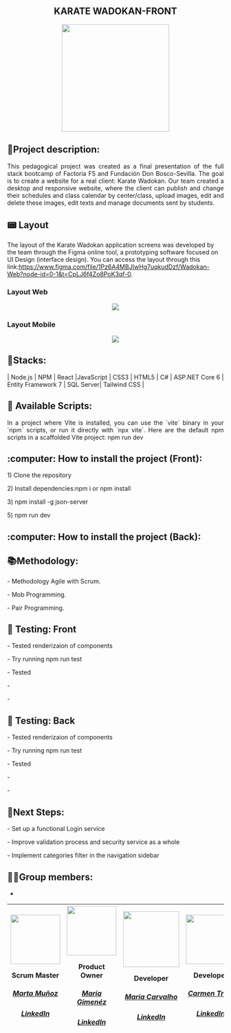 <h2 align="center"> KARATE WADOKAN-FRONT</h2>


<div align="center"><img src="https://user-images.githubusercontent.com/117834971/234863466-30d1ee0e-06ad-441e-a420-16d52a7a7b3c.png" width=250></div>





<h2 align="justify"> 📝Project description:</h2>
<p align="justify">This pedagogical project was created as a final presentation of the full stack bootcamp of Factoria F5 and Fundación Don Bosco-Sevilla. The goal is to create a website for a real client: Karate Wadokan. Our team created a desktop and responsive website, where the client can publish and change their schedules and class calendar by center/class, upload images, edit and delete these images, edit texts and manage documents sent by students.</p>

<h2>📟 Layout</h2>

The layout of the Karate Wadokan application screens was developed by the team through the Figma online tool, a prototyping software focused on UI Design (interface design). You can access the layout through this link:https://www.figma.com/file/1Pz6A4MBJIwHg7uqkudDzf/Wadokan-Web?node-id=0-1&t=CpLJ6f4Zo8PoK3qf-0.

### Layout Web
<div align="center" width=50><img src="https://user-images.githubusercontent.com/117834971/234877972-73dc236f-fa9c-48f3-be0a-50a614630bd5.png"></div>

### Layout Mobile
<div align="center" width=50><img src="https://user-images.githubusercontent.com/117834971/234878018-4eac70d0-c4a4-448a-9fd0-4a494920a1b2.png"></div>






<h2 align="justify"> 🔧Stacks:</h2>
<p align="justify">| Node.js | NPM | React |JavaScript | CSS3 | HTML5 | C# | ASP.NET Core 6 | Entity Framework 7 | SQL Server| Tailwind CSS |</p>


<h2 align="justify">🚀 Available Scripts:</h2>
<p align="justify">In a project where Vite is installed, you can use the `vite` binary in your `npm` scripts, or run it directly with `npx vite`. Here are the default npm scripts in a scaffolded Vite project: npm run dev </p>


<h2 align="justify"> :computer: How to install the project (Front):</h2>
<p align="justify">1) Clone the repository</p>
<p align="justify">2) Install dependencies:npm i or npm install</p>
<p align="justify">3) npm install -g json-server</p>
<p align="justify">5) npm run dev</p>


<h2 align="justify"> :computer: How to install the project (Back):</h2>


<h2 align="justify"> 📚Methodology:</h2>

<p align="justify">- Methodology Agile with Scrum.</p>
<p align="justify">- Mob Programming.</p>
<p align="justify">- Pair Programming.</p>

<h2 align="justify"> 👀  Testing: Front</h2>
<p align="justify">- Tested renderizaion of components </p> 
<p align="justify">- Try running npm run test </p> 
<p align="justify">- Tested  </p> 
<p align="justify">- </p> 
<p align="justify">- </p> 

<h2 align="justify"> 👀  Testing: Back</h2>
<p align="justify">- Tested renderizaion of components </p> 
<p align="justify">- Try running npm run test </p> 
<p align="justify">- Tested  </p> 
<p align="justify">- </p> 
<p align="justify">- </p> 


<h2 align="justify">  🧪Next Steps:</h2>

<p align="justify"> - Set up a functional Login service </p>
<p align="justify"> - Improve validation process and security service as a whole </p> 
<p align="justify"> - Implement categories filter in the navigation sidebar </p>  










## 👩‍💻Group members:
+ 
|<img src="https://user-images.githubusercontent.com/117834971/234281071-f3f6a329-276a-4e1d-839a-81750cb040be.png" width=115><p>Scrum Master</p><h5><a href="https://github.com/MartaMunMol">Marta Muñoz</a></h5><h5><a href="https://www.linkedin.com/in/marta-m-28b334257//">LinkedIn</a></h5>|<img src="https://user-images.githubusercontent.com/117834971/234281032-b739b505-7c23-4a6d-b744-361b033a16b9.png" width=115><p>Product Owner</p><h5><a href="https://github.com/MeryGF">María Gimenéz</a></h5><h5><a href="https://www.linkedIn.com/in/margimfig/">LinkedIn</a></h5>|<img src="https://user-images.githubusercontent.com/117834971/234281295-c035f658-2cd6-4f3d-a453-5b13d3a73a0a.png" width=130><p>Developer</p><h5><a href="https://github.com/Ma-shi22">Maria Carvalho</a></h5><h5><a href="https://www.linkedin.com/in/mariashirleicarvalho/">LinkedIn</a></h5>|<img src="https://user-images.githubusercontent.com/117834971/234281127-87812517-4b78-42b1-a3dd-0adeeae2529e.png" width=115><p>Developer</p><h5><a href="https://github.com/Carmen-Trillo/">Carmen Trillo</a></h5><h5><a href="https://www.linkedin.com/in/carmentrillonavarro/">LinkedIn</a></h5>|<img src="https://user-images.githubusercontent.com/117834971/234281100-a4e510b1-bbb1-4141-aaa8-95f3ff878a48.png" width=115><p>Developer</p><h5><a href="https://github.com/Milacover">Yamila Marquez</a></h5><h5><a href="https://www.linkedin.com/in/yamila-marquez-lobato-640244199/">LinkedIn</a></h5>|
| :---: | :---: | :---: | :---: | :---: |

